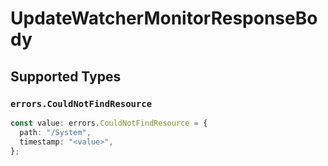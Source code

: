 # UpdateWatcherMonitorResponseBody


## Supported Types

### `errors.CouldNotFindResource`

```typescript
const value: errors.CouldNotFindResource = {
  path: "/System",
  timestamp: "<value>",
};
```

